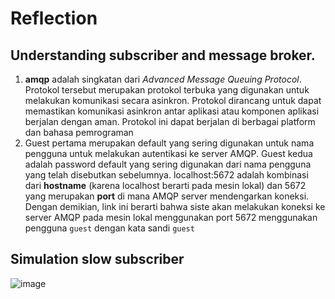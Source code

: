 # Reflection
## Understanding subscriber and message broker.

1. **amqp** adalah singkatan dari _Advanced Message Queuing Protocol_. Protokol tersebut merupakan protokol terbuka yang digunakan untuk melakukan komunikasi secara asinkron. Protokol dirancang untuk dapat memastikan komunikasi asinkron antar aplikasi atau komponen aplikasi berjalan dengan aman. Protokol ini dapat berjalan di berbagai platform dan bahasa pemrograman
2. Guest pertama merupakan default yang sering digunakan untuk nama pengguna untuk melakukan autentikasi ke server AMQP. Guest kedua adalah password default yang sering digunakan dari nama pengguna yang telah disebutkan sebelumnya. localhost:5672 adalah kombinasi dari **hostname** (karena localhost berarti pada mesin lokal) dan 5672 yang merupakan **port** di mana AMQP server mendengarkan koneksi. Dengan demikian, link ini berarti bahwa siste akan melakukan koneksi ke server AMQP pada mesin lokal menggunakan port 5672 menggunakan pengguna `guest` dengan kata sandi `guest`

## Simulation slow subscriber
![image](https://github.com/bangjai123/modul8-publisher/assets/120235144/2827944a-39d4-42c6-9bad-a87533e38fee)
